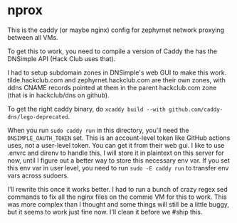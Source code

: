 # nprox
This is the caddy (or maybe nginx) config for zephyrnet network proxying between all VMs.

To get this to work, you need to compile a version of Caddy the has the DNSimple API (Hack Club uses that).

I had to setup subdomain zones in DNSimple's web GUI to make this work. tilde.hackclub.com and zephyrnet.hackclub.com are their own zones, with ddns CNAME records pointed at them in the parent hackclub.com zone (that is in hackclub/dns on github).

To get the right caddy binary, do `xcaddy build --with github.com/caddy-dns/lego-deprecated`.

When you run `sudo caddy run` in this directory, you'll need the `DNSIMPLE_OAUTH_TOKEN` set. This is an account-level token like GitHub actions uses, not a user-level token. You can get it from their web gui. I like to use .envrc and direnv to handle this. I will store it in plaintext on this server for now, until I figure out a better way to store this necessary env var. If you set this env var in user level, you need to run `sudo -E caddy run` to transfer env vars across sudoers.

I'll rewrite this once it works better. I had to run a bunch of crazy regex sed commands to fix all the nginx files on the commie VM for this to work. This was more complex than I thought and some things will still be a little buggy, but it seems to work just fine now. I'll clean it before we #ship this.
